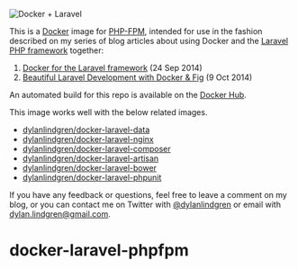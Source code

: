 ![Docker + Laravel](https://cloud.githubusercontent.com/assets/6241518/4891723/2afe1b12-63ab-11e4-9cac-d86e49119484.jpg)

This is a [Docker](http://www.docker.com) image for [PHP-FPM](http://php-fpm.org), intended for use in the fashion described on my series of blog articles about using Docker and the [Laravel PHP framework](http://www.laravel.com) together:

1. [Docker for the Laravel framework](http://dylanlindgren.com/docker-for-the-laravel-framework) (24 Sep 2014)
2. [Beautiful Laravel Development with Docker & Fig](http://dylanlindgren.com/laravel-development-docker-fig) (9 Oct 2014)

An automated build for this repo is available on the [Docker Hub](https://registry.hub.docker.com/u/dylanlindgren/docker-laravel-phpfpm).

This image works well with the below related images.
- [dylanlindgren/docker-laravel-data](https://github.com/dylanlindgren/docker-laravel-data)
- [dylanlindgren/docker-laravel-nginx](https://github.com/dylanlindgren/docker-laravel-nginx)
- [dylanlindgren/docker-laravel-composer](https://github.com/dylanlindgren/docker-laravel-composer)
- [dylanlindgren/docker-laravel-artisan](https://github.com/dylanlindgren/docker-laravel-artisan)
- [dylanlindgren/docker-laravel-bower](https://github.com/dylanlindgren/docker-laravel-bower)
- [dylanlindgren/docker-laravel-phpunit](https://github.com/dylanlindgren/docker-laravel-phpunit)

If you have any feedback or questions, feel free to leave a comment on my blog, or you can contact me on Twitter with [@dylanlindgren](https://twitter.com/dylanlindgren) or email with dylan.lindgren@gmail.com.
# docker-laravel-phpfpm

